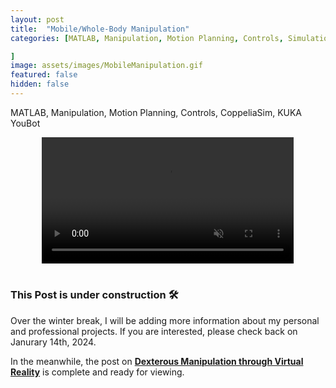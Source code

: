 ```yaml
---
layout: post
title:  "Mobile/Whole-Body Manipulation"
categories: [MATLAB, Manipulation, Motion Planning, Controls, Simulation, Wheeled Locomotion, CoppeliaSim, KUKA YouBot, Data Structures

]
image: assets/images/MobileManipulation.gif
featured: false
hidden: false
---
```


MATLAB, Manipulation, Motion Planning, Controls, CoppeliaSim, KUKA YouBot

<div align="center">
<video width="80%" controls loop autoplay muted>
    <source src="https://github.com/GogiPuttar/adityanairswebsite.github.io/assets/59332714/a663013e-a913-4e6c-8d2e-881ea00691ce" type="video/mp4">
</video>
</div>

<br>

### This Post is under construction 🛠️
Over the winter break, I will be adding more information about my personal and professional projects. 
If you are interested, please check back on Janurary 14th, 2024.

In the meanwhile, the post on [**Dexterous Manipulation through Virtual Reality**](https://adityanairs.website/DexterousManipulationThroughVR/) is complete and ready for viewing.



